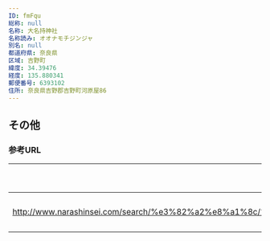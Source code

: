 ```yaml
---
ID: fmFqu
総称: null
名称: 大名持神社
名称読み: オオナモチジンジャ
別名: null
都道府県: 奈良県
区域: 吉野町
緯度: 34.39476
経度: 135.880341
郵便番号: 6393102
住所: 奈良県吉野郡吉野町河原屋86
---
```


## その他

### 参考URL

| URL                                                                                                 | 説明   |
| --------------------------------------------------------------------------------------------------- | ------ |
| http://www.narashinsei.com/search/%e3%82%a2%e8%a1%8c/%e5%a4%a7%e5%90%8d%e6%8c%81%e7%a5%9e%e7%a4%be/ | 神社庁 |
